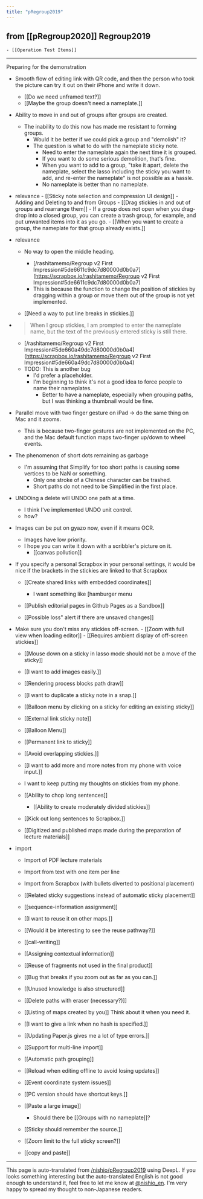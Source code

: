 ```yaml
---
title: "pRegroup2019"
---
```


from [[pRegroup2020]]
Regroup2019
---

    - [[Operation Test Items]]

---
Preparing for the demonstration
- Smooth flow of editing link with QR code, and then the person who took the picture can try it out on their iPhone and write it down.

    - [[Do we need unframed text?]]
    - [[Maybe the group doesn't need a nameplate.]]

- Ability to move in and out of groups after groups are created.
    - The inability to do this now has made me resistant to forming groups.
        - Would it be better if we could pick a group and "demolish" it?
        - The question is what to do with the nameplate sticky note.
            - Need to enter the nameplate again the next time it is grouped.
            - If you want to do some serious demolition, that's fine.
            - When you want to add to a group, "take it apart, delete the nameplate, select the lasso including the sticky you want to add, and re-enter the nameplate" is not possible as a hassle.
            - No nameplate is better than no nameplate.
- relevance
        - [[Sticky note selection and compression UI design]]
        - Adding and Deleting to and from Groups
            - [[Drag stickies in and out of groups and rearrange them]]
            - If a group does not open when you drag-drop into a closed group, you can create a trash group, for example, and put unwanted items into it as you go.
            - [[When you want to create a group, the nameplate for that group already exists.]]
- relevance
    - No way to open the middle heading.
        - [/rashitamemo/Regroup v2 First Impression#5de6611c9dc7d80000d0b0a7](https://scrapbox.io/rashitamemo/Regroup v2 First Impression#5de6611c9dc7d80000d0b0a7)
        - This is because the function to change the position of stickies by dragging within a group or move them out of the group is not yet implemented.

    - [[Need a way to put line breaks in stickies.]]



- > When I group stickies, I am prompted to enter the nameplate name, but the text of the previously entered sticky is still there.
    - [/rashitamemo/Regroup v2 First Impression#5de660a49dc7d80000d0b0a4](https://scrapbox.io/rashitamemo/Regroup v2 First Impression#5de660a49dc7d80000d0b0a4)
    - TODO: This is another bug
        - I'd prefer a placeholder.
        - I'm beginning to think it's not a good idea to force people to name their nameplates.
            - Better to have a nameplate, especially when grouping paths, but I was thinking a thumbnail would be fine.



- Parallel move with two finger gesture on iPad -> do the same thing on Mac and it zooms.
    - This is because two-finger gestures are not implemented on the PC, and the Mac default function maps two-finger up/down to wheel events.

- The phenomenon of short dots remaining as garbage
    - I'm assuming that Simplify for too short paths is causing some vertices to be NaN or something.
        - Only one stroke of a Chinese character can be trashed.
        - Short paths do not need to be Simplified in the first place.


- UNDOing a delete will UNDO one path at a time.
    - I think I've implemented UNDO unit control.
    - how?

- Images can be put on gyazo now, even if it means OCR.
    - Images have low priority.
    - I hope you can write it down with a scribbler's picture on it.
        - [[canvas pollution]]

- If you specify a personal Scrapbox in your personal settings, it would be nice if the brackets in the stickies are linked to that Scrapbox

    - [[Create shared links with embedded coordinates]]
        - I want something like [hamburger menu

    - [[Publish editorial pages in Github Pages as a Sandbox]]

    - [[Possible loss" alert if there are unsaved changes]]

- Make sure you don't miss any stickies off-screen.
        - [[Zoom with full view when loading editor]]
        - [[Requires ambient display of off-screen stickies]]

    - [[Mouse down on a sticky in lasso mode should not be a move of the sticky]]

    - [[I want to add images easily.]]

    - [[Rendering process blocks path draw]]

    - [[I want to duplicate a sticky note in a snap.]]

    - [[Balloon menu by clicking on a sticky for editing an existing sticky]]

    - [[External link sticky note]]

    - [[Balloon Menu]]

    - [[Permanent link to sticky]]

    - [[Avoid overlapping stickies.]]

    - [[I want to add more and more notes from my phone with voice input.]]
    - I want to keep putting my thoughts on stickies from my phone.
    - [[Ability to chop long sentences]]
        - [[Ability to create moderately divided stickies]]

    - [[Kick out long sentences to Scrapbox.]]

    - [[Digitized and published maps made during the preparation of lecture materials]]

- import
    - Import of PDF lecture materials
    - Import from text with one item per line
    - Import from Scrapbox (with bullets diverted to positional placement)


    - [[Related sticky suggestions instead of automatic sticky placement]]

    - [[sequence-information assignment]]

    - [[I want to reuse it on other maps.]]

    - [[Would it be interesting to see the reuse pathway?]]

    - [[call-writing]]

    - [[Assigning contextual information]]

    - [[Reuse of fragments not used in the final product]]

    - [[Bug that breaks if you zoom out as far as you can.]]

    - [[Unused knowledge is also structured]]

    - [[Delete paths with eraser (necessary?)]]

    - [[Listing of maps created by you]] Think about it when you need it.

    - [[I want to give a link when no hash is specified.]]

    - [[Updating Paper.js gives me a lot of type errors.]]

    - [[Support for multi-line import]]

    - [[Automatic path grouping]]

    - [[Reload when editing offline to avoid losing updates]]

    - [[Event coordinate system issues]]

    - [[PC version should have shortcut keys.]]

    - [[Paste a large image]]
        - Should there be [[Groups with no nameplate]]?

    - [[Sticky should remember the source.]]

    - [[Zoom limit to the full sticky screen?]]

    - [[copy and paste]]


---
This page is auto-translated from [/nishio/pRegroup2019](https://scrapbox.io/nishio/pRegroup2019) using DeepL. If you looks something interesting but the auto-translated English is not good enough to understand it, feel free to let me know at [@nishio_en](https://twitter.com/nishio_en). I'm very happy to spread my thought to non-Japanese readers.
